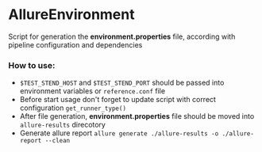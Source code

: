 # AllureEnvironment

Script for generation the **environment.properties** file, according with pipeline configuration and dependencies


### How to use:
 - `$TEST_STEND_HOST` and `$TEST_STEND_PORT` should be passed into environment variables or `reference.conf` file
 - Before start usage don't forget to update script with correct configuration `get_runner_type()`
 - After file generation, **environment.properties** file should be moved into `allure-results` direcotory
 - Generate allure report `allure generate ./allure-results -o ./allure-report --clean`
 
